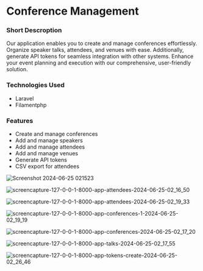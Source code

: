 # Conference Management

### Short Descroption

Our application enables you to create and manage conferences effortlessly. Organize speaker talks, attendees, and venues with ease. Additionally, generate API tokens for seamless integration with other systems. Enhance your event planning and execution with our comprehensive, user-friendly solution.

### Technologies Used

- Laravel
- Filamentphp

### Features

- Create and manage conferences
- Add and manage speakers
- Add and manage attendees
- Add and manage venues
- Generate API tokens
- CSV export for attendees

![Screenshot 2024-06-25 021523](https://github.com/AlpetGexha/Rapid/assets/50520333/90748117-0e06-4ac1-9ddd-76cee398e5a9)

![screencapture-127-0-0-1-8000-app-attendees-2024-06-25-02_16_50](https://github.com/AlpetGexha/Rapid/assets/50520333/60a6a1ea-14e9-4fcc-b9e1-ffe8c518f8a1)

![screencapture-127-0-0-1-8000-app-attendees-2024-06-25-02_19_33](https://github.com/AlpetGexha/Rapid/assets/50520333/4e30f984-854d-4b4a-8638-ce1a517b55ba)

![screencapture-127-0-0-1-8000-app-conferences-1-2024-06-25-02_19_19](https://github.com/AlpetGexha/Rapid/assets/50520333/b433cb35-d1bf-48b1-aafb-2a65cfcedecb)

![screencapture-127-0-0-1-8000-app-conferences-2024-06-25-02_17_20](https://github.com/AlpetGexha/Rapid/assets/50520333/f8d146ac-fe53-473a-9697-758febfe9bb7)

![screencapture-127-0-0-1-8000-app-talks-2024-06-25-02_17_55](https://github.com/AlpetGexha/Rapid/assets/50520333/bcc62101-c2d7-41aa-ae66-edc079f1313e)

![screencapture-127-0-0-1-8000-app-tokens-create-2024-06-25-02_26_46](https://github.com/AlpetGexha/Rapid/assets/50520333/13c909a9-683d-44f8-a806-167ae8f7c08e)
